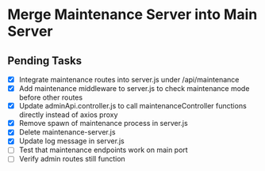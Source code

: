 # Merge Maintenance Server into Main Server

## Pending Tasks
- [x] Integrate maintenance routes into server.js under /api/maintenance
- [x] Add maintenance middleware to server.js to check maintenance mode before other routes
- [x] Update adminApi.controller.js to call maintenanceController functions directly instead of axios proxy
- [x] Remove spawn of maintenance process in server.js
- [x] Delete maintenance-server.js
- [x] Update log message in server.js
- [ ] Test that maintenance endpoints work on main port
- [ ] Verify admin routes still function
